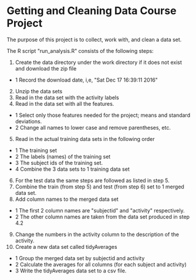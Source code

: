 # Getting and Cleaning Data Course Project

The purpose of this project is to collect, work with, and clean a data set.

The R script "run_analysis.R" consists of the following steps:

1. Create the data directory under the work directory if it does not exist and download the zip file
+ 1 Record the download date, i,e, "Sat Dec 17 16:39:11 2016" 
2. Unzip the data sets
3. Read in the data set with the activity labels
4. Read in the data set with all the features.
+ 1 Select only those features needed for the project; means and standard deviations.
+ 2 Change all names to lower case and remove parentheses, etc.
5. Read in the actual training data sets in the following order
+ 1 The training set
+ 2 The labels (names) of the training set
+ 3 The subject ids of the training set.
+ 4 Combine the 3 data sets to 1 training data set
6. For the test data the same steps are followed as listed in step 5.
7. Combine the train (from step 5) and test (from step 6) set to 1 merged data set.
8. Add column names to the merged data set
+ 1 The first 2 column names are "subjectid" and "activity" respectively.
+ 2 The other column names are taken from the data set produced in step 4.2
9. Change the numbers in the activity column to the description of the activity.
10. Create a new data set called tidyAverages
+ 1 Group the merged data set by subjectid and activity
+ 2 Calculate the averages for all columns (for each subject and activity)
+ 3 Write the tidyAverages data set to a csv file.